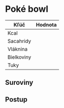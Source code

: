 # Poké bowl

|Kľúč       |Hodnota |
|-----------|--------|
|Kcal       |        |
|Sacahridy  |        |
|Vláknina   |        |
|Bielkoviny |        |
|Tuky       |        |

## Suroviny

## Postup
